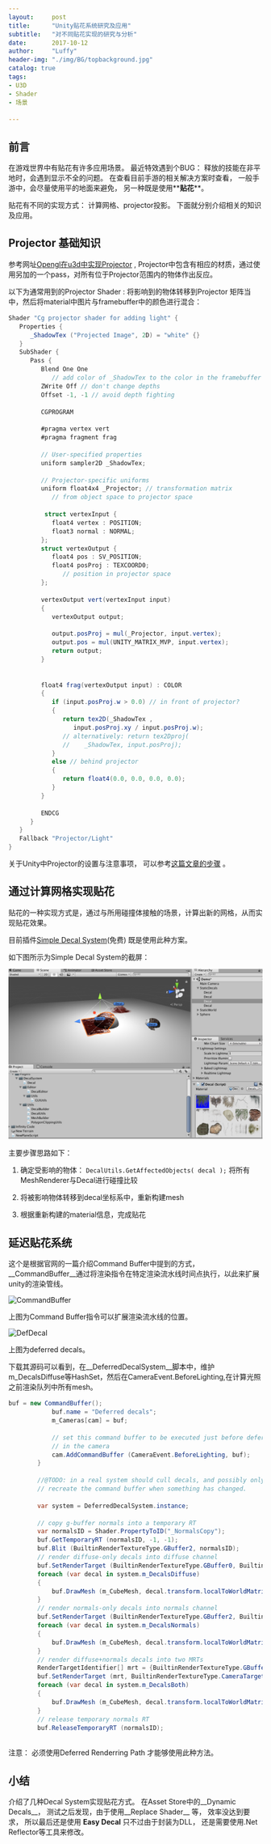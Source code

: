 ```yaml
---
layout:     post
title:      "Unity贴花系统研究及应用"
subtitle:   "对不同贴花实现的研究与分析"
date:       2017-10-12
author:     "Luffy"
header-img: "./img/BG/topbackground.jpg"
catalog: true
tags:
- U3D
- Shader
- 场景

---
```


## 前言

在游戏世界中有贴花有许多应用场景。 最近特效遇到个BUG： 释放的技能在非平地时，会遇到显示不全的问题。   在查看目前手游的相关解决方案时查看， 一般手游中，会尽量使用平的地面来避免， 另一种既是使用**__贴花__**。


贴花有不同的实现方式： 计算网格、projector投影。 下面就分别介绍相关的知识及应用。

## Projector 基础知识

参考网址[Opengl在u3d中实现Projector](https://en.wikibooks.org/wiki/Cg_Programming/Unity/Projectors) , Projector中包含有相应的材质，通过使用另加的一个pass，对所有位于Projector范围内的物体作出反应。

以下为通常用到的Projector Shader : 将影响到的物体转移到Projector 矩阵当中，然后将material中图片与framebuffer中的颜色进行混合：

```cs
Shader "Cg projector shader for adding light" {
   Properties {
      _ShadowTex ("Projected Image", 2D) = "white" {}
   }
   SubShader {
      Pass {      
         Blend One One 
            // add color of _ShadowTex to the color in the framebuffer 
         ZWrite Off // don't change depths
         Offset -1, -1 // avoid depth fighting

         CGPROGRAM
 
         #pragma vertex vert  
         #pragma fragment frag 
 
         // User-specified properties
         uniform sampler2D _ShadowTex; 
 
         // Projector-specific uniforms
         uniform float4x4 _Projector; // transformation matrix 
            // from object space to projector space 
 
          struct vertexInput {
            float4 vertex : POSITION;
            float3 normal : NORMAL;
         };
         struct vertexOutput {
            float4 pos : SV_POSITION;
            float4 posProj : TEXCOORD0;
               // position in projector space
         };
 
         vertexOutput vert(vertexInput input) 
         {
            vertexOutput output;
 
            output.posProj = mul(_Projector, input.vertex);
            output.pos = mul(UNITY_MATRIX_MVP, input.vertex);
            return output;
         }
 
 
         float4 frag(vertexOutput input) : COLOR
         {
            if (input.posProj.w > 0.0) // in front of projector?
            {
               return tex2D(_ShadowTex , 
                  input.posProj.xy / input.posProj.w); 
               // alternatively: return tex2Dproj(  
               //    _ShadowTex, input.posProj);
            }
            else // behind projector
            {
               return float4(0.0, 0.0, 0.0, 0.0);
            }
         }
 
         ENDCG
      }
   }  
   Fallback "Projector/Light"
}
```


关于Unity中Projector的设置与注意事项， 可以参考[这篇文章的步骤](http://talarian.blogspot.tw/p/unity-tutorial.html) 。


## 通过计算网格实现贴花

贴花的一种实现方式是，通过与所用碰撞体接触的场景，计算出新的网格，从而实现贴花效果。

目前插件[Simple Decal System](https://assetstore.unity.com/packages/tools/particles-effects/simple-decal-system-13889)(免费) 既是使用此种方案。


如下图所示为Simple Decal System的截屏：

![SimpleDecalSystem](/img/U3D/Decal/EasyDecalSystem.png)

主要步骤思路如下：

1. 确定受影响的物体： 
	`DecalUtils.GetAffectedObjects( decal );`
	将所有MeshRenderer与Decal进行碰撞比较

2. 将被影响物体转移到decal坐标系中，重新构建mesh
3. 根据重新构建的material信息，完成贴花


## 延迟贴花系统

这个是根据官网的一篇介绍Command Buffer中提到的方式，__CommandBuffer__通过将渲染指令在特定渲染流水线时间点执行，以此来扩展unity的渲染管线。

![CommandBuffer](/img/U3D/Decal/commandBuffer)

上图为Command Buffer指令可以扩展渲染流水线的位置。


![DefDecal](/img/U3D/Decal/DefDecal)

上图为deferred decals。

下载其源码可以看到，在__DeferredDecalSystem__脚本中，维护m_DecalsDiffuse等HashSet，然后在CameraEvent.BeforeLighting,在计算光照之前渲染队列中所有mesh。

```cs
buf = new CommandBuffer();
			buf.name = "Deferred decals";
			m_Cameras[cam] = buf;

			// set this command buffer to be executed just before deferred lighting pass
			// in the camera
			cam.AddCommandBuffer (CameraEvent.BeforeLighting, buf);
		}

		//@TODO: in a real system should cull decals, and possibly only
		// recreate the command buffer when something has changed.

		var system = DeferredDecalSystem.instance;

		// copy g-buffer normals into a temporary RT
		var normalsID = Shader.PropertyToID("_NormalsCopy");
		buf.GetTemporaryRT (normalsID, -1, -1);
		buf.Blit (BuiltinRenderTextureType.GBuffer2, normalsID);
		// render diffuse-only decals into diffuse channel
		buf.SetRenderTarget (BuiltinRenderTextureType.GBuffer0, BuiltinRenderTextureType.CameraTarget);
		foreach (var decal in system.m_DecalsDiffuse)
		{
			buf.DrawMesh (m_CubeMesh, decal.transform.localToWorldMatrix, decal.m_Material);
		}
		// render normals-only decals into normals channel
		buf.SetRenderTarget (BuiltinRenderTextureType.GBuffer2, BuiltinRenderTextureType.CameraTarget);
		foreach (var decal in system.m_DecalsNormals)
		{
			buf.DrawMesh (m_CubeMesh, decal.transform.localToWorldMatrix, decal.m_Material);
		}
		// render diffuse+normals decals into two MRTs
		RenderTargetIdentifier[] mrt = {BuiltinRenderTextureType.GBuffer0, BuiltinRenderTextureType.GBuffer2};
		buf.SetRenderTarget (mrt, BuiltinRenderTextureType.CameraTarget);
		foreach (var decal in system.m_DecalsBoth)
		{
			buf.DrawMesh (m_CubeMesh, decal.transform.localToWorldMatrix, decal.m_Material);
		}
		// release temporary normals RT
		buf.ReleaseTemporaryRT (normalsID);
		
```

注意： 必须使用Deferred Renderring Path 才能够使用此种方法。

## 小结

介绍了几种Decal System实现贴花方式。  在Asset Store中的__Dynamic Decals__， 测试之后发现，由于使用__Replace Shader__ 等， 效率没达到要求， 所以最后还是使用 __Easy Decal__ 只不过由于封装为DLL， 还是需要使用.Net Reflector等工具来修改。
